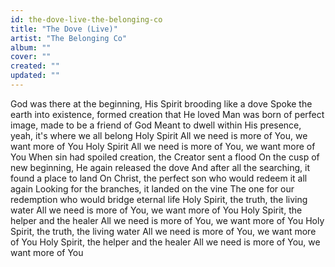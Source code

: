 ```yaml
---
id: the-dove-live-the-belonging-co
title: "The Dove (Live)"
artist: "The Belonging Co"
album: ""
cover: ""
created: ""
updated: ""
---
```


God was there at the beginning, His Spirit brooding like a dove
Spoke the earth into existence, formed creation that He loved
Man was born of perfect image, made to be a friend of God
Meant to dwell within His presence, yeah, it's where we all belong
Holy Spirit
All we need is more of You, we want more of You
Holy Spirit
All we need is more of You, we want more of You
When sin had spoiled creation, the Creator sent a flood
On the cusp of new beginning, He again released the dove
And after all the searching, it found a place to land
On Christ, the perfect son who would redeem it all again
Looking for the branches, it landed on the vine
The one for our redemption who would bridge eternal life
Holy Spirit, the truth, the living water
All we need is more of You, we want more of You
Holy Spirit, the helper and the healer
All we need is more of You, we want more of You
Holy Spirit, the truth, the living water
All we need is more of You, we want more of You
Holy Spirit, the helper and the healer
All we need is more of You, we want more of You